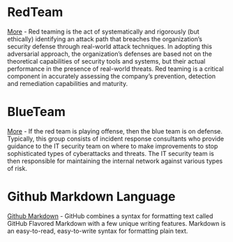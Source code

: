 # RedTeam
[More](RedTeam) - Red teaming is the act of systematically and rigorously (but ethically) identifying an attack path that breaches the organization’s security defense through real-world attack techniques. In adopting this adversarial approach, the organization’s defenses are based not on the theoretical capabilities of security tools and systems, but their actual performance in the presence of real-world threats. Red teaming is a critical component in accurately assessing the company’s prevention, detection and remediation capabilities and maturity.

# BlueTeam
[More](BlueTeam) - If the red team is playing offense, then the blue team is on defense. Typically, this group consists of incident response consultants who provide guidance to the IT security team on where to make improvements to stop sophisticated types of cyberattacks and threats. The IT security team is then responsible for maintaining the internal network against various types of risk.

# Github Markdown Language
[Github Markdown](markdown) - GitHub combines a syntax for formatting text called GitHub Flavored Markdown with a few unique writing features. Markdown is an easy-to-read, easy-to-write syntax for formatting plain text.
